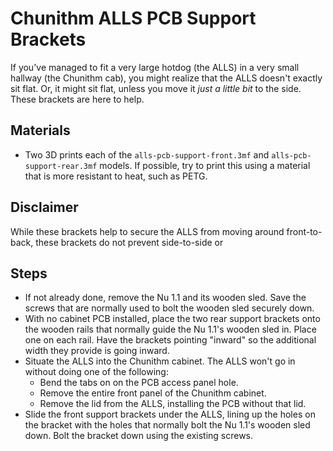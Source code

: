 # Chunithm ALLS PCB Support Brackets

If you've managed to fit a very large hotdog (the ALLS) in a very small hallway (the Chunithm cab), you might realize that the ALLS doesn't exactly sit flat. Or, it might sit flat, unless you move it _just a little bit_ to the side. These brackets are here to help.

## Materials

* Two 3D prints each of the `alls-pcb-support-front.3mf` and `alls-pcb-support-rear.3mf` models. If possible, try to print this using a material that is more resistant to heat, such as PETG.

## Disclaimer

While these brackets help to secure the ALLS from moving around front-to-back, these brackets do not prevent side-to-side or 

## Steps

* If not already done, remove the Nu 1.1 and its wooden sled. Save the screws that are normally used to bolt the wooden sled securely down.
* With no cabinet PCB installed, place the two rear support brackets onto the wooden rails that normally guide the Nu 1.1's wooden sled in. Place one on each rail. Have the brackets pointing "inward" so the additional width they provide is going inward.
* Situate the ALLS into the Chunithm cabinet. The ALLS won't go in without doing one of the following:
  * Bend the tabs on on the PCB access panel hole.
  * Remove the entire front panel of the Chunithm cabinet.
  * Remove the lid from the ALLS, installing the PCB without that lid.
* Slide the front support brackets under the ALLS, lining up the holes on the bracket with the holes that normally bolt the Nu 1.1's wooden sled down. Bolt the bracket down using the existing screws.
